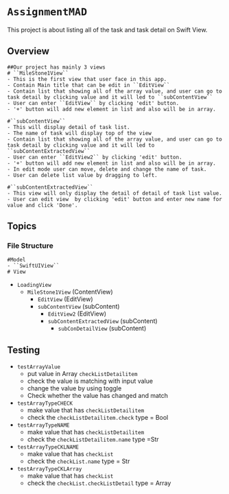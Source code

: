 # ``AssignmentMAD``

This project is about listing all of the task and task detail on Swift View.

## Overview


    ##Our project has mainly 3 views
    # ``MileStone1View`` 
    - This is the first view that user face in this app.
    - Contain Main title that can be edit in ``EditView``
    - Contain list that showing all of the array value, and user can go to task detail by clicking value and it will led to ``subContentView``
    - User can enter ``EditView`` by clicking 'edit' button.
    - '+' button will add new element in list and also will be in array.

    #``subContentView``
    - This will display detail of task list.
    - The name of task will display top of the view
    - Contain list that showing all of the array value, and user can go to task detail by clicking value and it will led to ``subContentExtractedView``
    - User can enter ``EditView2`` by clicking 'edit' button.
    - '+' button will add new element in list and also will be in array.
    - In edit mode user can move, delete and change the name of task.
    - User can delete list value by dragging to left.
    
    #``subContentExtractedView``
    - This view will only display the detail of detail of task list value.
    - User can edit view  by clicking 'edit' button and enter new name for value and click 'Done'.


## Topics

### File Structure
    #Model
    - ``SwiftUIView``
    # View
- ``LoadingView``
     - ``MileStone1View`` (ContentView)
        - ``EditView`` (EditView)
        - ``subContentView`` (subContent)
            - ``EditView2`` (EditView)
            - ``subContentExtractedView`` (subContent)
                - ``subConDetailView`` (subContent)

## Testing

- ``testArrayValue``
    - put value in Array ``checkListDetailitem``
    - check the value is matching with input value
    - change the value by using toggle 
    - Check whether the value has changed and match
- ``testArrayTypeCHECK``
    - make value that has ``checkListDetailitem``
    - check the ``checkListDetailitem.check`` type = Bool
- ``testArrayTypeNAME``
    - make value that has ``checkListDetailitem``
    - check the ``checkListDetailitem.name`` type =Str
- ``testArrayTypeCKLNAME``
    - make value that has ``checkList``
    - check the ``checkList.name`` type = Str
- ``testArrayTypeCKLArray``
    - make value that has ``checkList``
    - check the ``checkList.checkListDetail`` type = Array<checkListDetailitem>
